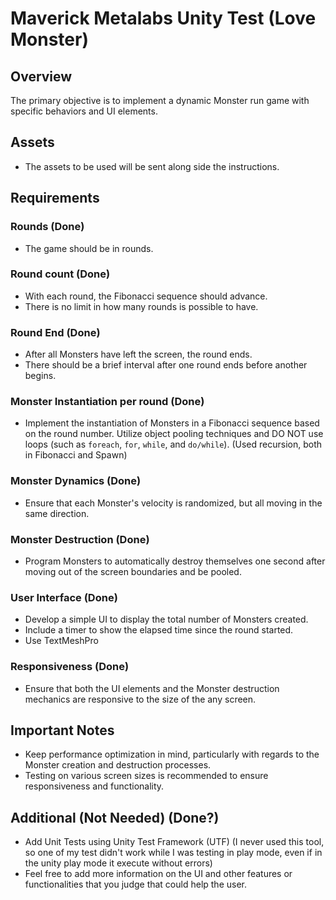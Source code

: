 # Maverick Metalabs Unity Test (Love Monster)

## Overview

The primary objective is to implement a dynamic Monster run game with specific behaviors and UI elements.


## Assets

- The assets to be used will be sent along side the instructions.

## Requirements

### Rounds (Done)

- The game should be in rounds.

### Round count (Done)

- With each round, the Fibonacci sequence should advance.
- There is no limit in how many rounds is possible to have. 

### Round End (Done)

- After all Monsters have left the screen, the round ends.
- There should be a brief interval after one round ends before another begins.

### Monster Instantiation per round (Done)

- Implement the instantiation of Monsters in a Fibonacci sequence based on the round number. Utilize object pooling techniques and DO NOT use loops (such as `foreach`, `for`, `while`, and `do/while`). (Used recursion, both in Fibonacci and Spawn) 

### Monster Dynamics (Done)

- Ensure that each Monster's velocity is randomized, but all moving in the same direction.

### Monster Destruction (Done)

- Program Monsters to automatically destroy themselves one second after moving out of the screen boundaries and be pooled.

### User Interface (Done)

  - Develop a simple UI to display the total number of Monsters created.
  - Include a timer to show the elapsed time since the round started.
  - Use TextMeshPro

### Responsiveness (Done)

  - Ensure that both the UI elements and the Monster destruction mechanics are responsive to the size of the any screen.

## Important Notes

- Keep performance optimization in mind, particularly with regards to the Monster creation and destruction processes.
- Testing on various screen sizes is recommended to ensure responsiveness and functionality.

## Additional (Not Needed) (Done?)

- Add Unit Tests using Unity Test Framework (UTF) (I never used this tool, so one of my test didn't work while I was testing in play mode, even if in the unity play mode it execute without errors)
- Feel free to add more information on the UI and other features or functionalities that you judge that could help the user.
